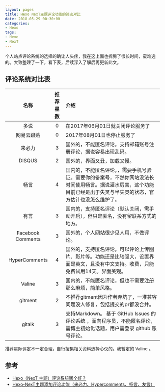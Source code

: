 ```yaml
---
layout: pages
title: Hexo NexT主题评论功能的筛选对比
date: 2018-05-29 00:30:00
categories:
- Hexo
tags:
- Hexo
- NexT
---
```

个人站点评论系统的选择的确让人头疼，我在这上面也折腾了很长时间，蛮难选的。大致整理了一下，看下表，后续深入了解后再更新此文。

<!-- more -->

## 评论系统对比表

| 名称 | 推荐星数 | 介绍 |
|:----:|:----:|:----|
| 多说  | 0 | 在2017年06月01日就关闭评论服务了 |
| 网易云跟贴 | 0 | 2017年08月01日也停止服务了 |
| 来必力 | 3 | 国外的，不能匿名评论，支持邮箱账号注册评论，据说容易出现乱码。 |
| DISQUS | 2 | 国外的，界面又丑，加载又慢。 |
| 畅言 | 4 | 国内的，不能匿名评论，，需要手机号验证。需要你的备案号，不然你网站没法长时间使用畅言。据说灌水厉害，这个功能目前已经是出于失灵与半失灵的状态，官方估计也没怎么维护了。 |
| 有言 | 3 | 国内的，支持匿名评论（默认关闭，需手动开启），但只是匿名，没有留联系方式的地方。 |
| Facebook Comments | 3 | 国外的，个人网站很少见人用，不做评论。 |
| HyperComments | 4 | 国外的，支持匿名评论，可以评论上传图片、影片等。功能还是比较强大，设置界面是英文，且没有中文支持。收费，只能免费试用14天。界面美观。 |
| Valine | 3 | 国内的，不能匿名评论，但也不需要注册那么麻烦，简单风格。 |
| gitment | 2 | 不推荐gitment因为作者弃坑了，一堆兼容问题没人修复，包括提交的pr都没合并。 |
| gitalk | 3 | 支持Markdown。 基于 GitHub Issues 的评论系统 ，面向程序员，不能匿名评论，需博主初始化话题，用户需登录 github 账号评论。 |



推荐星际评定不一定合理，自行搜集相关资料选择心仪的。我暂定的 Valine 。



## 参考

- [Hexo（NexT 主题）评论系统哪个好？](https://www.zhihu.com/question/267598518)
- [Hexo-NexT主题添加评论功能（来必力、Hypercomments、畅言、友言） ](https://blog.csdn.net/qq_32454537/article/details/79482879)